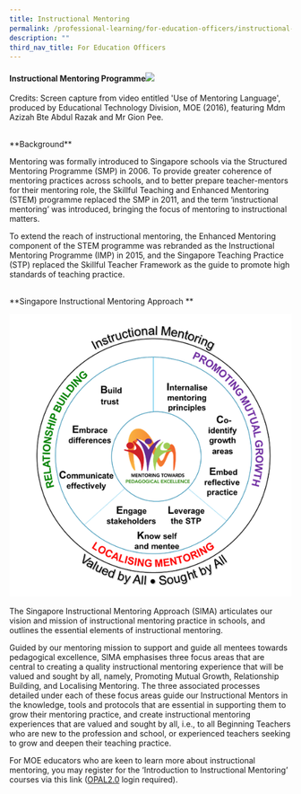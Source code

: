 ```yaml
---
title: Instructional Mentoring
permalink: /professional-learning/for-education-officers/instructional-mentoring/
description: ""
third_nav_title: For Education Officers
---
```

#### Instructional Mentoring Programme![](https://staging.d2dfevnwgxersp.amplifyapp.com/images/im1.png)

Credits: Screen capture from video entitled 'Use of Mentoring Language', produced by Educational Technology Division, MOE (2016), featuring Mdm Azizah Bte Abdul Razak and Mr Gion Pee.

<br>
**Background**

Mentoring was formally introduced to Singapore schools via the Structured Mentoring Programme (SMP) in 2006. To provide greater coherence of mentoring practices across schools, and to better prepare teacher-mentors for their mentoring role, the Skillful Teaching and Enhanced Mentoring (STEM) programme replaced the SMP in 2011, and the term ‘instructional mentoring’ was introduced, bringing the focus of mentoring to instructional matters.  

To extend the reach of instructional mentoring, the Enhanced Mentoring component of the STEM programme was rebranded as the Instructional Mentoring Programme (IMP) in 2015, and the Singapore Teaching Practice (STP) replaced the Skillful Teacher Framework as the guide to promote high standards of teaching practice. 

<br>
**Singapore Instructional Mentoring Approach **

![sima](/images/SIMA.png)

The Singapore Instructional Mentoring Approach (SIMA) articulates our vision and mission of instructional mentoring practice in schools, and outlines the essential elements of instructional mentoring. 

Guided by our mentoring mission to support and guide all mentees towards pedagogical excellence, SIMA emphasises three focus areas that are central to creating a quality instructional mentoring experience that will be valued and sought by all, namely, Promoting Mutual Growth, Relationship Building, and Localising Mentoring. The three associated processes detailed under each of these focus areas guide our Instructional Mentors in the knowledge, tools and protocols that are essential in supporting them to grow their mentoring practice, and create instructional mentoring experiences that are valued and sought by all, i.e., to all Beginning Teachers who are new to the profession and school, or experienced teachers seeking to grow and deepen their teaching practice.


For MOE educators who are keen to learn more about instructional mentoring, you may register for the ‘Introduction to Instructional Mentoring’ courses via this link ([OPAL2.0](https://idm.opal2.moe.edu.sg/account/login?returnUrl=%2Fconnect%2Fauthorize%2Fcallback%3Fresponse_type%3Dcode%26client_id%3DOpal2WebApp%26state%3DTAoaUNU1RMaKDOdNGMtPhl7X_9lI7FVcNHxh-aNY75vlH%26redirect_uri%3Dhttps%253A%252F%252Fwww.opal2.moe.edu.sg%252Fapp%252Findex.html%26scope%3Droles%2520profile%2520cxprofile%2520openid%2520cxDomainInternalApi%26code_challenge%3D35k9ijDiGiQ3YwknfWyKaxQVloqonyDdZ2PIdWYkh6U%26code_challenge_method%3DS256%26nonce%3DTAoaUNU1RMaKDOdNGMtPhl7X_9lI7FVcNHxh-aNY75vlH) login required).